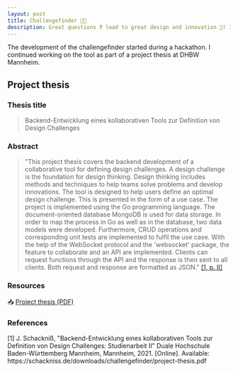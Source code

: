 ```yaml
---
layout: post
title: Challengefinder 🔎💡
description: Great questions ❓ lead to great design and innovation 🚀! If you have a really good design challenge...
---
```

The development of the challengefinder started during a hackathon. I continued working on the tool as part of a project thesis at DHBW Mannheim.

## Project thesis

### Thesis title
> Backend-Entwicklung eines kollaborativen Tools zur Definition von Design Challenges

### Abstract
>"This project thesis covers the backend development of a collaborative tool for defining design challenges. A design challenge is the foundation for design thinking. Design thinking includes methods and techniques to help teams solve problems and develop innovations. The tool is designed to help users define an optimal design challenge. This is presented in the form of a use case. The project is implemented using the Go programming language. The document-oriented database MongoDB is used for data storage. In order to map the process in Go as well as in the database, two data models were developed. Furthermore, CRUD operations and corresponding unit tests are implemented to fulfil the use case. With the help of the WebSocket protocol and the 'websocket' package, the feature to collaborate and an API are implemented. Clients can request functions through the API and the response is then sent to all clients. Both request and response are formatted as JSON." [[1, p. II]](#1)

### Resources

📥 [Project thesis (PDF)](/downloads/challengefinder/project-thesis.pdf)

### References
<a id="1">[1]</a>
J. Schackniß, "Backend-Entwicklung eines kollaborativen Tools zur Definition von Design Challenges: Studienarbeit II" Duale Hochschule Baden-Württemberg Mannheim, Mannheim, 2021. [Online]. Available: https://​schackniss.de​/​downloads/​challengefinder/​project-​thesis.pdf
